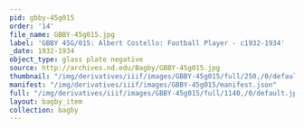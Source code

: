 ```yaml
---
pid: gbby-45g015
order: '14'
file_name: GBBY-45g015.jpg
label: 'GBBY 45G/015: Albert Costello: Football Player - c1932-1934'
_date: 1932-1934
object_type: glass plate negative
source: http://archives.nd.edu/Bagby/GBBY-45g015.jpg
thumbnail: "/img/derivatives/iiif/images/GBBY-45g015/full/250,/0/default.jpg"
manifest: "/img/derivatives/iiif/images/GBBY-45g015/manifest.json"
full: "/img/derivatives/iiif/images/GBBY-45g015/full/1140,/0/default.jpg"
layout: bagby_item
collection: bagby
---
```


